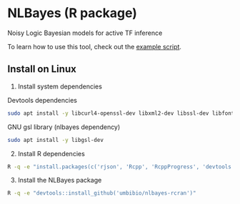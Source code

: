 # NLBayes (R package)

Noisy Logic Bayesian models for active TF inference

To learn how to use this tool, check out the [example script](examples/nlbayes_example.R).


## Install on Linux

1. Install system dependencies

Devtools dependencies
```bash
sudo apt install -y libcurl4-openssl-dev libxml2-dev libssl-dev libfontconfig1-dev libharfbuzz-dev libfribidi-dev libfreetype6-dev libpng-dev libtiff5-dev libjpeg-dev
```
GNU gsl library (nlbayes dependency)
```bash
sudo apt install -y libgsl-dev
```
2. Install R dependencies
```bash
R -q -e "install.packages(c('rjson', 'Rcpp', 'RcppProgress', 'devtools'))"
```
3. Install the NLBayes package
```bash
R -q -e "devtools::install_github('umbibio/nlbayes-rcran')"
```
